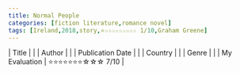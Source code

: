 ```yaml
---
title: Normal People
categories: [fiction literature,romance novel]
tags: [Ireland,2018,story,⭐☆☆☆☆☆☆☆☆☆ 1/10,Graham Greene]
---
```


| Title |  |
| Author |  |
| Publication Date |   |
| Country |  |
| Genre |   |
| My Evaluation | ⭐⭐⭐⭐⭐⭐⭐☆☆☆ 7/10  |
        